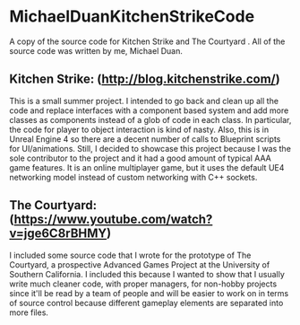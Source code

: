 # MichaelDuanKitchenStrikeCode
A copy of the source code for Kitchen Strike  and The Courtyard . All of the source code was written by me, Michael Duan.


## Kitchen Strike: (http://blog.kitchenstrike.com/)

This is a small summer project. I intended to go back and clean up all the code and replace interfaces with a component based system and add more classes as components instead of a glob of code in each class. In particular, the code for player to object interaction is kind of nasty. Also, this is in Unreal Engine 4 so there are a decent number of calls to Blueprint scripts for UI/animations. Still, I decided to showcase this project because I was the sole contributor to the project and it had a good amount of typical AAA game features. It is an online multiplayer game, but it uses the default UE4 networking model instead of custom networking with C++ sockets.


## The Courtyard: (https://www.youtube.com/watch?v=jge6C8rBHMY)

I included some source code that I wrote for the prototype of The Courtyard, a prospective Advanced Games Project at the University of Southern California. I included this because I wanted to show that I usually write much cleaner code, with proper managers, for non-hobby projects since it'll be read by a team of people and will be easier to work on in terms of source control because different gameplay elements are separated into more files.
